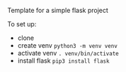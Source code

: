 Template for a simple flask project 

To set up:
- clone
- create venv
`python3 -m venv venv`
- activate venv
`. venv/bin/activate`
- install flask
`pip3 install flask`